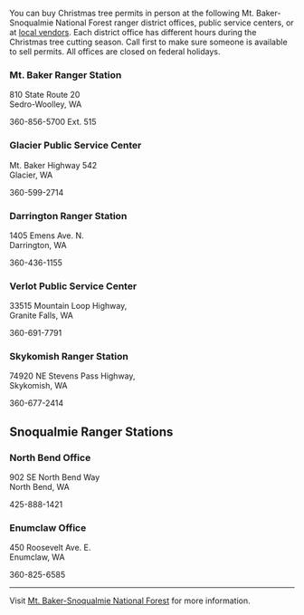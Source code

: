 You can buy Christmas tree permits in person at the following Mt. Baker-Snoqualmie National Forest ranger district offices, public service centers, or at [local vendors](https://www.fs.usda.gov/detail/special-use/passes-permits/forestproducts/?cid=fseprd602862). Each district office has different hours during the Christmas tree cutting season. Call first to make sure someone is available to sell permits. All offices are closed on federal holidays.

### Mt. Baker Ranger Station
810 State Route 20    
Sedro-Woolley, WA

360-856-5700 Ext. 515

### Glacier Public Service Center
Mt. Baker Highway 542   
Glacier, WA

360-599-2714

### Darrington Ranger Station
1405 Emens Ave. N.   
Darrington, WA

360-436-1155

### Verlot Public Service Center
33515 Mountain Loop Highway,   
Granite Falls, WA

360-691-7791

### Skykomish Ranger Station
74920 NE Stevens Pass Highway,   
Skykomish, WA

360-677-2414

## Snoqualmie Ranger Stations

### North Bend Office
902 SE North Bend Way   
North Bend, WA

425-888-1421

### Enumclaw Office
450 Roosevelt Ave. E.   
Enumclaw, WA

360-825-6585

***

Visit [Mt. Baker-Snoqualmie National Forest](https://www.fs.usda.gov/main/special-use/home) for more information.
